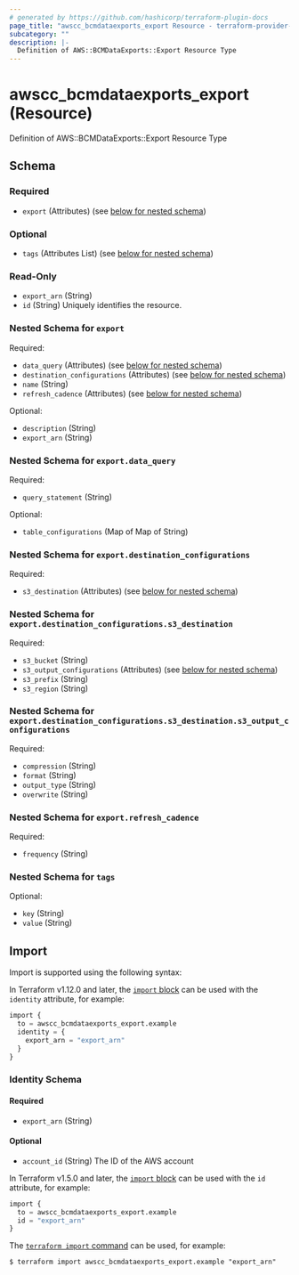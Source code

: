 ```yaml
---
# generated by https://github.com/hashicorp/terraform-plugin-docs
page_title: "awscc_bcmdataexports_export Resource - terraform-provider-awscc"
subcategory: ""
description: |-
  Definition of AWS::BCMDataExports::Export Resource Type
---
```


# awscc_bcmdataexports_export (Resource)

Definition of AWS::BCMDataExports::Export Resource Type



<!-- schema generated by tfplugindocs -->
## Schema

### Required

- `export` (Attributes) (see [below for nested schema](#nestedatt--export))

### Optional

- `tags` (Attributes List) (see [below for nested schema](#nestedatt--tags))

### Read-Only

- `export_arn` (String)
- `id` (String) Uniquely identifies the resource.

<a id="nestedatt--export"></a>
### Nested Schema for `export`

Required:

- `data_query` (Attributes) (see [below for nested schema](#nestedatt--export--data_query))
- `destination_configurations` (Attributes) (see [below for nested schema](#nestedatt--export--destination_configurations))
- `name` (String)
- `refresh_cadence` (Attributes) (see [below for nested schema](#nestedatt--export--refresh_cadence))

Optional:

- `description` (String)
- `export_arn` (String)

<a id="nestedatt--export--data_query"></a>
### Nested Schema for `export.data_query`

Required:

- `query_statement` (String)

Optional:

- `table_configurations` (Map of Map of String)


<a id="nestedatt--export--destination_configurations"></a>
### Nested Schema for `export.destination_configurations`

Required:

- `s3_destination` (Attributes) (see [below for nested schema](#nestedatt--export--destination_configurations--s3_destination))

<a id="nestedatt--export--destination_configurations--s3_destination"></a>
### Nested Schema for `export.destination_configurations.s3_destination`

Required:

- `s3_bucket` (String)
- `s3_output_configurations` (Attributes) (see [below for nested schema](#nestedatt--export--destination_configurations--s3_destination--s3_output_configurations))
- `s3_prefix` (String)
- `s3_region` (String)

<a id="nestedatt--export--destination_configurations--s3_destination--s3_output_configurations"></a>
### Nested Schema for `export.destination_configurations.s3_destination.s3_output_configurations`

Required:

- `compression` (String)
- `format` (String)
- `output_type` (String)
- `overwrite` (String)




<a id="nestedatt--export--refresh_cadence"></a>
### Nested Schema for `export.refresh_cadence`

Required:

- `frequency` (String)



<a id="nestedatt--tags"></a>
### Nested Schema for `tags`

Optional:

- `key` (String)
- `value` (String)

## Import

Import is supported using the following syntax:

In Terraform v1.12.0 and later, the [`import` block](https://developer.hashicorp.com/terraform/language/import) can be used with the `identity` attribute, for example:

```terraform
import {
  to = awscc_bcmdataexports_export.example
  identity = {
    export_arn = "export_arn"
  }
}
```

<!-- schema generated by tfplugindocs -->
### Identity Schema

#### Required

- `export_arn` (String)

#### Optional

- `account_id` (String) The ID of the AWS account

In Terraform v1.5.0 and later, the [`import` block](https://developer.hashicorp.com/terraform/language/import) can be used with the `id` attribute, for example:

```terraform
import {
  to = awscc_bcmdataexports_export.example
  id = "export_arn"
}
```

The [`terraform import` command](https://developer.hashicorp.com/terraform/cli/commands/import) can be used, for example:

```shell
$ terraform import awscc_bcmdataexports_export.example "export_arn"
```
